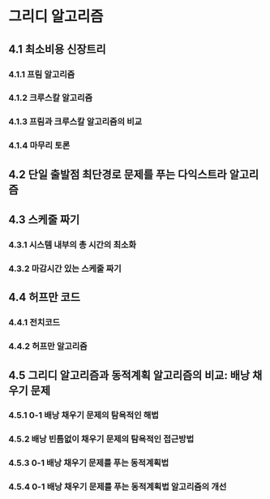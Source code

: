 # 그리디 알고리즘
## 4.1 최소비용 신장트리
### 4.1.1 프림 알고리즘
### 4.1.2 크루스칼 알고리즘
### 4.1.3 프림과 크루스칼 알고리즘의 비교
### 4.1.4 마무리 토론
## 4.2 단일 출발점 최단경로 문제를 푸는 다익스트라 알고리즘
## 4.3 스케줄 짜기
### 4.3.1 시스템 내부의 총 시간의 최소화
### 4.3.2 마감시간 있는 스케줄 짜기
## 4.4 허프만 코드
### 4.4.1 전치코드
### 4.4.2 허프만 알고리즘
## 4.5 그리디 알고리즘과 동적계획 알고리즘의 비교: 배낭 채우기 문제
### 4.5.1 0-1 배낭 채우기 문제의 탐욕적인 해법
### 4.5.2 배낭 빈틈없이 채우기 문제의 탐욕적인 접근방법
### 4.5.3 0-1 배낭 채우기 문제를 푸는 동적계획법
### 4.5.4 0-1 배낭 채우기 문제를 푸는 동적계획법 알고리즘의 개선
